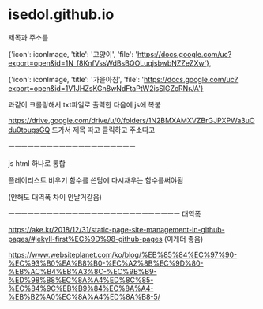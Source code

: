 # isedol.github.io
제목과 주소를

{'icon': iconImage, 'title': '고양이', 'file': 'https://docs.google.com/uc?export=open&id=1N_f8KnfVssWdBsBQOLuqjsbwbNZZeZXw'},

{'icon': iconImage, 'title': '가을아침', 'file': 'https://docs.google.com/uc?export=open&id=1V1JHZsKGn8wNdFtaPtW2isSlGZcRNrJA'}

과같이 크롤링해서 txt파일로 출력한 다음에 js에 복붙

https://drive.google.com/drive/u/0/folders/1N2BMXAMXVZBrGJPXPWa3uOdu0tougsGQ 드가서 제목 따고 클릭하고 주소따고 



ㅡㅡㅡㅡㅡㅡㅡㅡㅡㅡㅡㅡㅡㅡㅡㅡㅡㅡㅡㅡ

js html 하나로 통합

플레이리스트 비우기 함수를 쓴담에 다시채우는 함수를써야됨

(안해도 대역폭 차이 안날거같음)

ㅡㅡㅡㅡㅡㅡㅡㅡㅡㅡㅡㅡㅡㅡㅡㅡㅡㅡㅡㅡㅡㅡㅡㅡㅡㅡㅡ
대역폭

https://ake.kr/2018/12/31/static-page-site-management-in-github-pages/#jekyll-first%EC%9D%98-github-pages (이게더 좋음)

https://www.websiteplanet.com/ko/blog/%EB%85%84%EC%97%90-%EC%93%B0%EA%B8%B0-%EC%A2%8B%EC%9D%80-%EB%AC%B4%EB%A3%8C-%EC%9B%B9-%ED%98%B8%EC%8A%A4%ED%8C%85-%EC%84%9C%EB%B9%84%EC%8A%A4-%EB%B2%A0%EC%8A%A4%ED%8A%B8-5/
